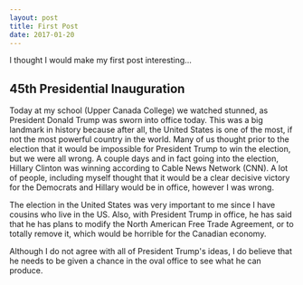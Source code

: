 ```yaml
---
layout: post
title: First Post
date: 2017-01-20
---
```


I thought I would make my first post interesting...

## 45th Presidential Inauguration

Today at my school (Upper Canada College) we watched stunned, as President Donald Trump was sworn into office today. This was a big landmark in history because after all, the United States is one of the most, if not the most powerful country in the world. Many of us thought prior to the election that it would be impossible for President Trump to win the election, but we were all wrong. A couple days and in fact going into the election, Hillary Clinton was winning according to Cable News Network (CNN). A lot of people, including myself thought that it would be a clear decisive victory for the Democrats and Hillary would be in office, however I was wrong.

The election in the United States was very important to me since I have cousins who live in the US. Also, with President Trump in office, he has said that he has plans to modify the North American Free Trade Agreement, or to totally remove it, which would be horrible for the Canadian economy.

Although I do not agree with all of President Trump's ideas, I do believe that he needs to be given a chance in the oval office to see what he can produce.